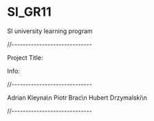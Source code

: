 # SI_GR11
SI university learning program

//-----------------------------

Project Title:

Info:

//-----------------------------

Adrian Kleyna\n
Piotr Brac\n
Hubert Drzymalski\n

//-----------------------------
